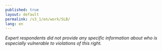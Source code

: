```yaml
---
published: true
layout: default
permalink: /v3_1/en/work/SLB/
lang: en
---
```

_Expert respondents did not provide any specific information about who is especially vulnerable to violations of this right._
